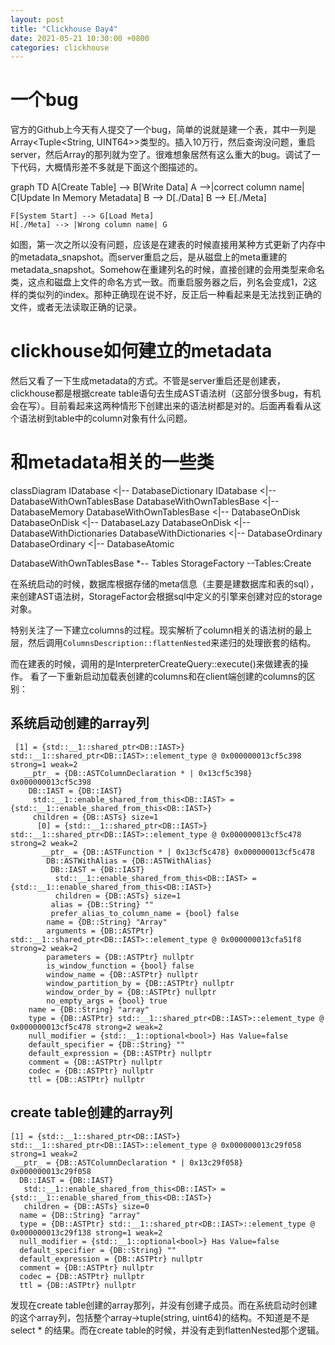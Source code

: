 ```yaml
---
layout: post
title: "Clickhouse Day4"
date: 2021-05-21 10:30:00 +0800
categories: clickhouse
---
```



# 一个bug

官方的Github上今天有人提交了一个bug，简单的说就是建一个表，其中一列是Array<Tuple<String, UINT64>>类型的。插入10万行，然后查询没问题，重启server，然后Array的那列就为空了。很难想象居然有这么重大的bug。调试了一下代码，大概情形差不多就是下面这个图描述的。

<div class="mermaid">
graph TD
    A[Create Table] --> B[Write Data]
    A -->|correct column name| C[Update In Memory Metadata]
    B --> D[./Data]
    B --> E[./Meta]

    F[System Start] --> G[Load Meta] 
    H[./Meta] --> |Wrong column name| G
</div>

如图，第一次之所以没有问题，应该是在建表的时候直接用某种方式更新了内存中的metadata_snapshot。而server重启之后，是从磁盘上的meta重建的metadata_snapshot。Somehow在重建列名的时候，直接创建的会用类型来命名类，这点和磁盘上文件的命名方式一致。而重启服务器之后，列名会变成1，2这样的类似列的index。那种正确现在说不好，反正后一种看起来是无法找到正确的文件，或者无法读取正确的记录。

# clickhouse如何建立的metadata

然后又看了一下生成metadata的方式。不管是server重启还是创建表，clickhouse都是根据create table语句去生成AST语法树（这部分很多bug，有机会在写）。目前看起来这两种情形下创建出来的语法树都是对的。后面再看看从这个语法树到table中的column对象有什么问题。

# 和metadata相关的一些类

<div class = "mermaid">
classDiagram
IDatabase <|-- DatabaseDictionary
IDatabase <|-- DatabaseWithOwnTablesBase
DatabaseWithOwnTablesBase <|-- DatabaseMemory
DatabaseWithOwnTablesBase <|-- DatabaseOnDisk
DatabaseOnDisk <|-- DatabaseLazy
DatabaseOnDisk <|-- DatabaseWithDictionaries
DatabaseWithDictionaries <|-- DatabaseOrdinary
DatabaseOrdinary <|-- DatabaseAtomic

DatabaseWithOwnTablesBase *-- Tables
StorageFactory --Tables:Create
</div>
在系统启动的时候，数据库根据存储的meta信息（主要是建数据库和表的sql），来创建AST语法树，StorageFactor会根据sql中定义的引擎来创建对应的storage对象。

特别关注了一下建立columns的过程。现实解析了column相关的语法树的最上层，然后调用`ColumnsDescription::flattenNested`来递归的处理嵌套的结构。

而在建表的时候，调用的是InterpreterCreateQuery::execute()来做建表的操作。
看了一下重新启动加载表创建的columns和在client端创建的columns的区别：

## 系统启动创建的array列
```
 [1] = {std::__1::shared_ptr<DB::IAST>} std::__1::shared_ptr<DB::IAST>::element_type @ 0x000000013cf5c398 strong=1 weak=2
   __ptr_ = {DB::ASTColumnDeclaration * | 0x13cf5c398} 0x000000013cf5c398
    DB::IAST = {DB::IAST} 
     std::__1::enable_shared_from_this<DB::IAST> = {std::__1::enable_shared_from_this<DB::IAST>} 
     children = {DB::ASTs} size=1
      [0] = {std::__1::shared_ptr<DB::IAST>} std::__1::shared_ptr<DB::IAST>::element_type @ 0x000000013cf5c478 strong=2 weak=2
       __ptr_ = {DB::ASTFunction * | 0x13cf5c478} 0x000000013cf5c478
        DB::ASTWithAlias = {DB::ASTWithAlias} 
         DB::IAST = {DB::IAST} 
          std::__1::enable_shared_from_this<DB::IAST> = {std::__1::enable_shared_from_this<DB::IAST>} 
          children = {DB::ASTs} size=1
         alias = {DB::String} ""
         prefer_alias_to_column_name = {bool} false
        name = {DB::String} "Array"
        arguments = {DB::ASTPtr} std::__1::shared_ptr<DB::IAST>::element_type @ 0x000000013cfa51f8 strong=2 weak=2
        parameters = {DB::ASTPtr} nullptr
        is_window_function = {bool} false
        window_name = {DB::ASTPtr} nullptr
        window_partition_by = {DB::ASTPtr} nullptr
        window_order_by = {DB::ASTPtr} nullptr
        no_empty_args = {bool} true
    name = {DB::String} "array"
    type = {DB::ASTPtr} std::__1::shared_ptr<DB::IAST>::element_type @ 0x000000013cf5c478 strong=2 weak=2
    null_modifier = {std::__1::optional<bool>} Has Value=false
    default_specifier = {DB::String} ""
    default_expression = {DB::ASTPtr} nullptr
    comment = {DB::ASTPtr} nullptr
    codec = {DB::ASTPtr} nullptr
    ttl = {DB::ASTPtr} nullptr
```

## create table创建的array列
```
[1] = {std::__1::shared_ptr<DB::IAST>} std::__1::shared_ptr<DB::IAST>::element_type @ 0x000000013c29f058 strong=1 weak=2
 __ptr_ = {DB::ASTColumnDeclaration * | 0x13c29f058} 0x000000013c29f058
  DB::IAST = {DB::IAST} 
   std::__1::enable_shared_from_this<DB::IAST> = {std::__1::enable_shared_from_this<DB::IAST>} 
   children = {DB::ASTs} size=0
  name = {DB::String} "array"
  type = {DB::ASTPtr} std::__1::shared_ptr<DB::IAST>::element_type @ 0x000000013c29f138 strong=1 weak=2
  null_modifier = {std::__1::optional<bool>} Has Value=false
  default_specifier = {DB::String} ""
  default_expression = {DB::ASTPtr} nullptr
  comment = {DB::ASTPtr} nullptr
  codec = {DB::ASTPtr} nullptr
  ttl = {DB::ASTPtr} nullptr
```
发现在create table创建的array那列，并没有创建子成员。而在系统启动时创建的这个array列，包括整个array->tuple(string, uint64)的结构。不知道是不是select * 的结果。而在create table的时候，并没有走到flattenNested那个逻辑。

